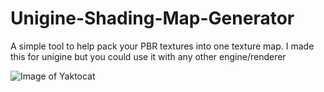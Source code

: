 # Unigine-Shading-Map-Generator
A simple tool to help pack your PBR textures into one texture map. I made this for unigine but you could use it with any other engine/renderer

![Image of Yaktocat](https://octodex.github.com/images/yaktocat.png)
